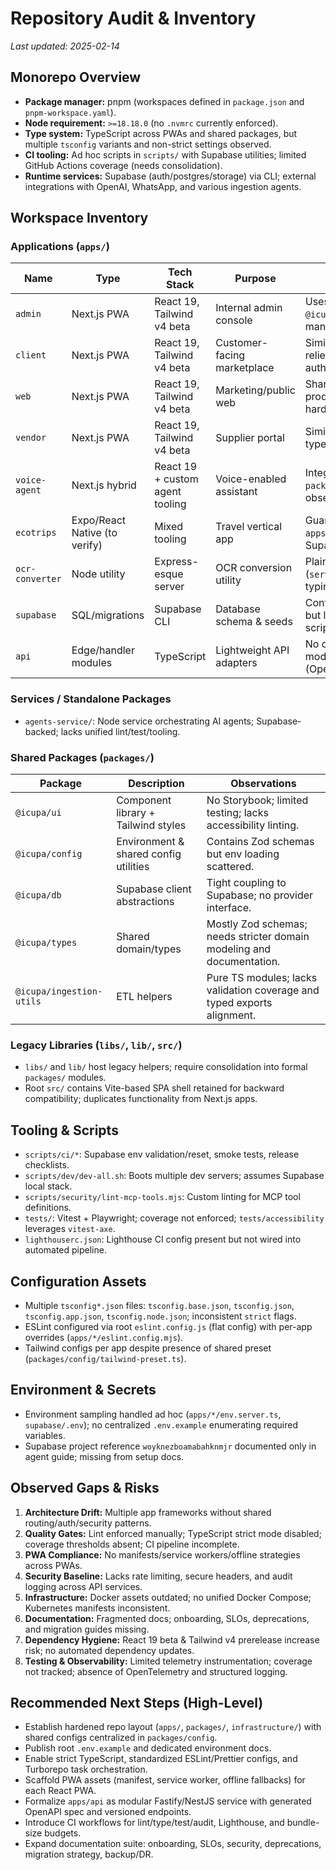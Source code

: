 # Repository Audit & Inventory

_Last updated: 2025-02-14_

## Monorepo Overview
- **Package manager:** pnpm (workspaces defined in `package.json` and `pnpm-workspace.yaml`).
- **Node requirement:** `>=18.18.0` (no `.nvmrc` currently enforced).
- **Type system:** TypeScript across PWAs and shared packages, but multiple `tsconfig` variants and non-strict settings observed.
- **CI tooling:** Ad hoc scripts in `scripts/` with Supabase utilities; limited GitHub Actions coverage (needs consolidation).
- **Runtime services:** Supabase (auth/postgres/storage) via CLI; external integrations with OpenAI, WhatsApp, and various ingestion agents.

## Workspace Inventory

### Applications (`apps/`)
| Name | Type | Tech Stack | Purpose | Notes |
| ---- | ---- | ---------- | ------- | ----- |
| `admin` | Next.js PWA | React 19, Tailwind v4 beta | Internal admin console | Uses shared `@icupa/ui`, `@icupa/db`. Missing PWA manifest/service worker. |
| `client` | Next.js PWA | React 19, Tailwind v4 beta | Customer-facing marketplace | Similar gaps as `admin`; relies on Supabase for auth/data. |
| `web` | Next.js PWA | React 19, Tailwind v4 beta | Marketing/public web | Shares UI kit; lacks production PWA hardening. |
| `vendor` | Next.js PWA | React 19, Tailwind v4 beta | Supplier portal | Similar structure; lacks type strictness. |
| `voice-agent` | Next.js hybrid | React 19 + custom agent tooling | Voice-enabled assistant | Integrates with `packages/agents`; observability limited. |
| `ecotrips` | Expo/React Native (to verify) | Mixed tooling | Travel vertical app | Guarded by `apps/ecotrips/AGENTS.md`; Supabase references. |
| `ocr-converter` | Node utility | Express-esque server | OCR conversion utility | Plain JS server (`server.mjs`), minimal typing/tests. |
| `supabase` | SQL/migrations | Supabase CLI | Database schema & seeds | Contains SQL migrations but lacks automation scripts. |
| `api` | Edge/handler modules | TypeScript | Lightweight API adapters | No cohesive framework; modules per integration (OpenAI, WhatsApp). |

### Services / Standalone Packages
- `agents-service/`: Node service orchestrating AI agents; Supabase-backed; lacks unified lint/test/tooling.

### Shared Packages (`packages/`)
| Package | Description | Observations |
| ------- | ----------- | ------------ |
| `@icupa/ui` | Component library + Tailwind styles | No Storybook; limited testing; lacks accessibility linting. |
| `@icupa/config` | Environment & shared config utilities | Contains Zod schemas but env loading scattered. |
| `@icupa/db` | Supabase client abstractions | Tight coupling to Supabase; no provider interface. |
| `@icupa/types` | Shared domain/types | Mostly Zod schemas; needs stricter domain modeling and documentation. |
| `@icupa/ingestion-utils` | ETL helpers | Pure TS modules; lacks validation coverage and typed exports alignment. |

### Legacy Libraries (`libs/`, `lib/`, `src/`)
- `libs/` and `lib/` host legacy helpers; require consolidation into formal `packages/` modules.
- Root `src/` contains Vite-based SPA shell retained for backward compatibility; duplicates functionality from Next.js apps.

## Tooling & Scripts
- `scripts/ci/*`: Supabase env validation/reset, smoke tests, release checklists.
- `scripts/dev/dev-all.sh`: Boots multiple dev servers; assumes Supabase local stack.
- `scripts/security/lint-mcp-tools.mjs`: Custom linting for MCP tool definitions.
- `tests/`: Vitest + Playwright; coverage not enforced; `tests/accessibility` leverages `vitest-axe`.
- `lighthouserc.json`: Lighthouse CI config present but not wired into automated pipeline.

## Configuration Assets
- Multiple `tsconfig*.json` files: `tsconfig.base.json`, `tsconfig.json`, `tsconfig.app.json`, `tsconfig.node.json`; inconsistent `strict` flags.
- ESLint configured via root `eslint.config.js` (flat config) with per-app overrides (`apps/*/eslint.config.mjs`).
- Tailwind configs per app despite presence of shared preset (`packages/config/tailwind-preset.ts`).

## Environment & Secrets
- Environment sampling handled ad hoc (`apps/*/env.server.ts`, `supabase/.env`); no centralized `.env.example` enumerating required variables.
- Supabase project reference `woyknezboamabahknmjr` documented only in agent guide; missing from setup docs.

## Observed Gaps & Risks
1. **Architecture Drift:** Multiple app frameworks without shared routing/auth/security patterns.
2. **Quality Gates:** Lint enforced manually; TypeScript strict mode disabled; coverage thresholds absent; CI pipeline incomplete.
3. **PWA Compliance:** No manifests/service workers/offline strategies across PWAs.
4. **Security Baseline:** Lacks rate limiting, secure headers, and audit logging across API services.
5. **Infrastructure:** Docker assets outdated; no unified Docker Compose; Kubernetes manifests inconsistent.
6. **Documentation:** Fragmented docs; onboarding, SLOs, deprecations, and migration guides missing.
7. **Dependency Hygiene:** React 19 beta & Tailwind v4 prerelease increase risk; no automated dependency updates.
8. **Testing & Observability:** Limited telemetry instrumentation; coverage not tracked; absence of OpenTelemetry and structured logging.

## Recommended Next Steps (High-Level)
- Establish hardened repo layout (`apps/`, `packages/`, `infrastructure/`) with shared configs centralized in `packages/config`.
- Publish root `.env.example` and dedicated environment docs.
- Enable strict TypeScript, standardized ESLint/Prettier configs, and Turborepo task orchestration.
- Scaffold PWA assets (manifest, service worker, offline fallbacks) for each React PWA.
- Formalize `apps/api` as modular Fastify/NestJS service with generated OpenAPI spec and versioned endpoints.
- Introduce CI workflows for lint/type/test/audit, Lighthouse, and bundle-size budgets.
- Expand documentation suite: onboarding, SLOs, security, deprecations, migration strategy, backup/DR.
